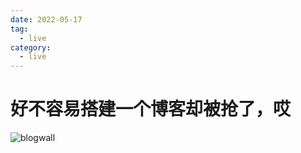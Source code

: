 ```yaml
---
date: 2022-05-17
tag:
  - live
category:
  - live
---
```


# 好不容易搭建一个博客却被抢了，哎

![blogwall](https://media.istockphoto.com/photos/the-great-wall-of-china-in-winter-picture-id1335050379?s=612x612)
